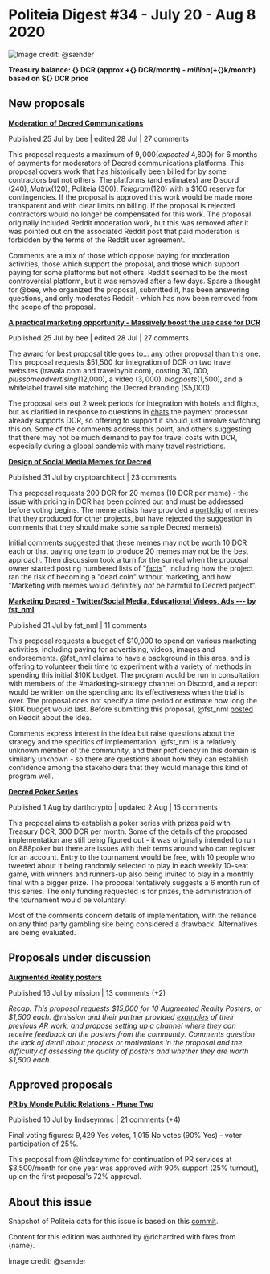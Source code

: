 # Politeia Digest #34 - July 20 - Aug 8 2020

![Image credit: @sænder](img/{path})

**Treasury balance: {} DCR (approx +{} DCR/month) - ${} million (+${}k/month) based on ${} DCR price**

## New proposals

**[Moderation of Decred Communications](https://proposals.decred.org/proposals/32cba00)**

Published 25 Jul by bee | edited 28 Jul | 27 comments

This proposal requests a maximum of $9,000 (expected ~$4,800) for 6 months of payments for moderators of Decred communications platforms. This proposal covers work that has historically been billed for by some contractors but not others. The platforms (and estimates) are Discord ($240), Matrix ($120), Politeia ($300), Telegram ($120) with a $160 reserve for contingencies. If the proposal is approved this work would be made more transparent and with clear limits on billing. If the proposal is rejected contractors would no longer be compensated for this work. The proposal originally included Reddit moderation work, but this was removed after it was pointed out on the associated Reddit post that paid moderation is forbidden by the terms of the Reddit user agreement. 

Comments are a mix of those which oppose paying for moderation activities, those which support the proposal, and those which support paying for some platforms but not others. Reddit seemed to be the most controversial platform, but it was removed after a few days. Spare a thought for @bee, who organized the proposal, submitted it, has been answering questions, and only moderates Reddit - which has now been removed from the scope of the proposal.

**[A practical marketing opportunity - Massively boost the use case for DCR](https://proposals.decred.org/proposals/2dcbc3e)**

Published 25 Jul by bee | edited 28 Jul | 27 comments

The award for best proposal title goes to... any other proposal than this one. This proposal requests $51,500 for integration of DCR on two travel websites (travala.com and travelbybit.com), costing $30,000, plus some advertising ($12,000), a video ($3,000), blog posts ($1,500), and a whitelabel travel site matching the Decred branding ($5,000).

The proposal sets out 2 week periods for integration with hotels and flights, but as clarified in response to questions in [chats](https://matrix.to/#/!qYpAAClAYrHaUIGkLs:decred.org/$LFaTgEraOPCXQ0HMl0wM8aVmko-cBCToR76jNOgQfTg?via=decred.org&via=matrix.org&via=planetdecred.org) the payment processor already supports DCR, so offering to support it should just involve switching this on. Some of the comments address this point, and others suggesting that there may not be much demand to pay for travel costs with DCR, especially during a global pandemic with many travel restrictions.

**[Design of Social Media Memes for Decred](https://proposals.decred.org/proposals/4f81031)**

Published 31 Jul by cryptoarchitect | 23 comments

This proposal requests 200 DCR for 20 memes (10 DCR per meme) - the issue with pricing in DCR has been pointed out and must be addressed before voting begins. The meme artists have provided a [portfolio](https://ertekprojects.com/decredmemes/2020/08/04/portfolio-for-crytpohumorproject/) of memes that they produced for other projects, but have rejected the suggestion in comments that they should make some sample Decred meme(s).

Initial comments suggested that these memes may not be worth 10 DCR each or that paying one team to produce 20 memes may not be the best approach. Then discussion took a turn for the surreal when the proposal owner started posting numbered lists of "[facts](https://proposals.decred.org/proposals/4f810317e07d134520faa6fd98a14b4c3e08c38227501558a90c1457c939ecd1/comments/15)", including how the project ran the risk of becoming a "dead coin" without marketing, and how "Marketing with memes would definitely *not* be harmful to Decred project".

**[Marketing Decred - Twitter/Social Media, Educational Videos, Ads --- by fst_nml](https://proposals.decred.org/proposals/3372cfc)**

Published 31 Jul by fst_nml | 11 comments

This proposal requests a budget of $10,000 to spend on various marketing activities, including paying for advertising, videos, images and endorsements. @fst_nml claims to have a background in this area, and is offering to volunteer their time to experiment with a variety of methods in spending this initial $10K budget. The program would be run in consultation with members of the #marketing-strategy channel on Discord, and a report would be written on the spending and its effectiveness when the trial is over. The proposal does not specify a time period or estimate how long the $10K budget would last. Before submitting this proposal, @fst_nml [posted](https://www.reddit.com/r/decred/comments/hzo3yu/creating_a_decred_marketing_workgroup/) on Reddit about the idea.

Comments express interest in the idea but raise questions about the strategy and the specifics of implementation. @fst_nml is a relatively unknown member of the community, and their proficiency in this domain is similarly unknown - so there are questions about how they can establish confidence among the stakeholders that they would manage this kind of program well.

**[Decred Poker Series](https://proposals.decred.org/proposals/7a67ed5)**

Published 1 Aug by darthcrypto | updated 2 Aug | 15 comments

This proposal aims to establish a poker series with prizes paid with Treasury DCR, 300 DCR per month. Some of the details of the proposed implementation are still being figured out - it was originally intended to run on 888poker but there are issues with their terms around who can register for an account. Entry to the tournament would be free, with 10 people who tweeted about it being randomly selected to play in each weekly 10-seat game, with winners and runners-up also being invited to play in a monthly final with a bigger prize. The proposal tentatively suggests a 6 month run of this series. The only funding requested is for prizes, the administration of the tournament would be voluntary.

Most of the comments concern details of implementation, with the reliance on any third party gambling site being considered a drawback. Alternatives are being evaluated.

## Proposals under discussion

**[Augmented Reality posters](https://proposals.decred.org/proposals/dedf452074752d7e29304a0566643feb26d1d130596e04c613e15de113ac2d08)**

Published 16 Jul by mission | 13 comments (+2)

*Recap: This proposal requests $15,000 for 10 Augmented Reality Posters, or $1,500 each. @mission and their partner provided [examples](http://www.users.pjwstk.edu.pl/~s2946/decred.pdf) of their previous AR work, and propose setting up a channel where they can receive feedback on the posters from the community. Comments question the lack of detail about process or motivations in the proposal and the difficulty of assessing the quality of posters and whether they are worth $1,500 each.*

## Approved proposals

**[PR by Monde Public Relations - Phase Two](https://proposals.decred.org/proposals/c81926b1958e54b2f294085da4ab03e9a63223f8ccd32e74a43493bf62de6185)**

Published 10 Jul by lindseymmc | 21 comments (+4)

Final voting figures: 9,429 Yes votes, 1,015 No votes (90% Yes) - voter participation of 25%.

This proposal from @lindseymmc for continuation of PR services at $3,500/month for one year was approved with 90% support (25% turnout), up on the first proposal's 72% approval.

## About this issue

Snapshot of Politeia data for this issue is based on this [commit]({link}).

Content for this edition was authored by @richardred with fixes from {name}.

Image credit: @sænder
